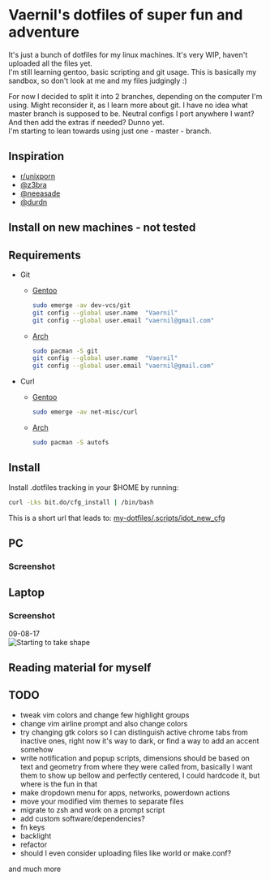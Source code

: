 # Vaernil's dotfiles of super fun and adventure

It's just a bunch of dotfiles for my linux machines. It's very WIP, haven't uploaded all the files yet.</br>
I'm still learning gentoo, basic scripting and git usage. This is basically my sandbox, so don't look at me and my files judgingly :)

For now I decided to split it into 2 branches, depending on the computer I'm using. Might reconsider it, as I learn more about git.
I have no idea what master branch is supposed to be. Neutral configs I port anywhere I want? And then add the extras if needed? Dunno yet.<br>
I'm starting to lean towards using just one - master - branch.
## Inspiration
* [r/unixporn](https://www.reddit.com/r/unixporn/)
* [@z3bra](http://z3bra.org/)
* [@neeasade](https://github.com/neeasade/dotfiles)
* [@durdn](https://developer.atlassian.com/blog/2016/02/best-way-to-store-dotfiles-git-bare-repo/)
	
## Install on new machines - not tested
## Requirements

* Git
	* [Gentoo](https://wiki.gentoo.org/wiki/Git)
		``` bash
		sudo emerge -av dev-vcs/git
		git config --global user.name  "Vaernil"
		git config --global user.email "vaernil@gmail.com"
		```
	* [Arch](https://wiki.archlinux.org/index.php/git)
		``` bash
		sudo pacman -S git
		git config --global user.name  "Vaernil"
		git config --global user.email "vaernil@gmail.com"
		```

* Curl
	* [Gentoo](https://packages.gentoo.org/packages/net-misc/curl)
		``` bash
		sudo emerge -av net-misc/curl
		```
	* [Arch](https://wiki.archlinux.org/index.php/Autofs)
		``` bash
		sudo pacman -S autofs
		```
## Install

Install .dotfiles tracking in your $HOME by running:
``` bash
curl -Lks bit.do/cfg_install | /bin/bash
```
This is a short url that leads to:
[my-dotfiles/.scripts/idot_new_cfg](https://raw.githubusercontent.com/Vaernil/my-dotfiles/master/.scripts/idot_new_cfg)

## PC
### Screenshot

## Laptop
### Screenshot
09-08-17</br>
![Starting to take shape](https://github.com/Vaernil/my-dotfiles/raw/laptop/images/screenshots/2017-08-09-210831_1600x900_scrot.png)</br>
## Reading material for myself

## TODO
* tweak vim colors and change few highlight groups
* change vim airline prompt and also change colors
* try changing gtk colors so I can distinguish active chrome tabs from inactive ones, right now it's way to dark, or find a way to add an accent somehow
* write notification and popup scripts, dimensions should be based on text and geometry from where they were called from, basically I want them to show up bellow and perfectly centered, I could hardcode it, but where is the fun in that
* make dropdown menu for apps, networks, powerdown actions
* move your modified vim themes to separate files
* migrate to zsh and  work on a prompt script
* add custom software/dependencies?
* fn keys
* backlight
* refactor
* should I even consider uploading files like world or make.conf?

and much more
